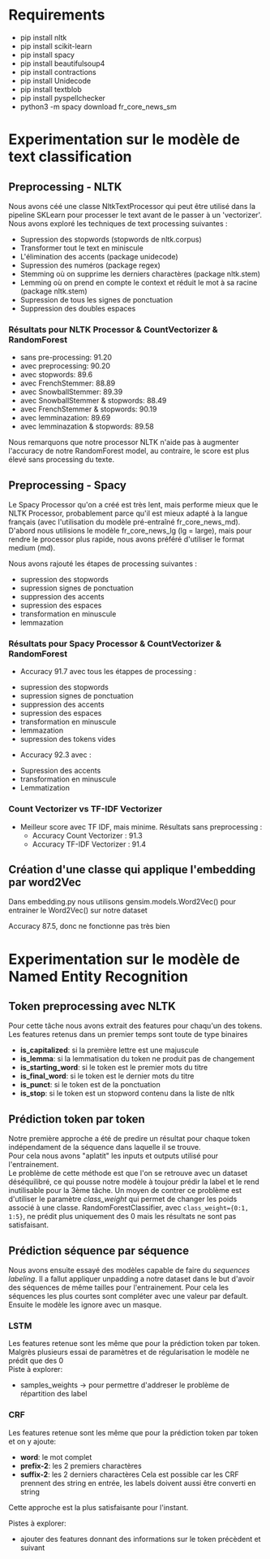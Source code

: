 # Requirements
* pip install nltk
* pip install scikit-learn
* pip install spacy
* pip install beautifulsoup4 
* pip install contractions
* pip install Unidecode
* pip install textblob
* pip install pyspellchecker
* python3 -m spacy download fr_core_news_sm


# Experimentation sur le modèle de text classification

## Preprocessing - NLTK
Nous avons céé une classe NltkTextProcessor qui peut être utilisé dans la pipeline SKLearn pour processer le text avant de le passer à un 'vectorizer'. Nous avons exploré les techniques de text processing suivantes :
- Supression des stopwords (stopwords de nltk.corpus)
- Transformer tout le text en miniscule
- L'élimination des accents (package unidecode)
- Supression des numéros (package regex)
- Stemming où on supprime les derniers charactères (package nltk.stem)
- Lemming où on prend en compte le context et réduit le mot à sa racine (package nltk.stem)
- Supression de tous les signes de ponctuation
- Suppression des doubles espaces 

### Résultats pour NLTK Processor & CountVectorizer & RandomForest

* sans pre-processing: 91.20
* avec preprocessing: 90.20
* avec stopwords: 89.6
* avec FrenchStemmer: 88.89
* avec SnowballStemmer: 89.39
* avec SnowballStemmer & stopwords: 88.49
* avec FrenchStemmer & stopwords: 90.19
* avec lemminazation: 89.69
* avec lemminazation & stopwords: 89.58

Nous remarquons que notre processor NLTK n'aide pas à augmenter l'accuracy de notre RandomForest model, au contraire, le score est plus élevé sans processing du texte. 

## Preprocessing - Spacy
Le Spacy Processor qu'on a créé est très lent, mais performe mieux que le NLTK Processor, probablement parce qu'il est mieux adapté à la langue français (avec l'utilisation du modèle pré-entraîné fr_core_news_md). D'abord nous utilisions le modèle fr_core_news_lg (lg = large), mais pour rendre le processor plus rapide, nous avons préféré d'utiliser le format medium (md).

Nous avons rajouté les étapes de processing suivantes :
- supression des stopwords
- supression signes de ponctuation
- suppression des accents
- supression des espaces
- transformation en minuscule
- lemmazation


### Résultats pour Spacy Processor & CountVectorizer & RandomForest 

* Accuracy 91.7 avec tous les étappes de processing :
- supression des stopwords
- supression signes de ponctuation
- suppression des accents
- supression des espaces
- transformation en minuscule
- lemmazation 
- supression des tokens vides

* Accuracy 92.3 avec :
- Supression des accents
- transformation en minuscule
- Lemmatization

### Count Vectorizer vs TF-IDF Vectorizer
* Meilleur score avec TF IDF, mais minime. Résultats sans preprocessing :
    - Accuracy Count Vectorizer : 91.3
    - Accuracy TF-IDF Vectorizer : 91.4

## Création d'une classe qui applique l'embedding par word2Vec
Dans embedding.py nous utilisons gensim.models.Word2Vec() pour entrainer le Word2Vec() sur notre dataset

Accuracy 87.5, donc ne fonctionne pas très bien


# Experimentation sur le modèle de Named Entity Recognition 

## Token preprocessing avec NLTK

Pour cette tâche nous avons extrait des features pour chaqu'un des tokens. Les features retenus dans un premier temps sont toute de type binaires

- **is_capitalized**: si la première lettre est une majuscule
- **is_lemma**: si la lemmatisation du token ne produit pas de changement
- **is_starting_word**: si le token est le premier mots du titre 
- **is_final_word**: si le token est le dernier mots du titre  
- **is_punct**: si le token est de la ponctuation
- **is_stop**: si le token est un stopword contenu dans la liste de nltk


## Prédiction token par token

Notre première approche a été de predire un résultat pour chaque token indépendament de la séquence dans laquelle il se trouve.   
Pour cela nous avons "aplatit" les inputs et outputs utilisé pour l'entrainement.  
Le problème de cette méthode est que l'on se retrouve avec un dataset déséquilibré, ce qui pousse notre modèle à toujour prédir la label et le rend inutilisable pour la 3ème tâche.
Un moyen de contrer ce problème est d'utiliser le paramètre *class_weight* qui permet de changer les poids associé à une classe.
RandomForestClassifier, avec `class_weight={0:1, 1:5}`, ne prédit plus uniquement des 0 mais  les résultats ne sont pas satisfaisant.


## Prédiction séquence par séquence

Nous avons ensuite essayé des modèles capable de faire du *sequences labeling*. Il a fallut appliquer unpadding a notre dataset dans le but d'avoir des séquences de même tailles pour l'entrainement. Pour cela les séquences les plus courtes sont compléter avec une valeur par default. Ensuite le modèle les ignore avec un masque.

### LSTM
Les features retenue sont les même que pour la prédiction token par token.
Malgrès plusieurs essai de paramètres et de régularisation le modèle ne prédit que des 0  
Piste à explorer:
- samples_weights -> pour permettre d'addreser le problème de répartition des label

### CRF
Les features retenue sont les même que pour la prédiction token par token et on y ajoute:
- **word**: le mot complet
- **prefix-2**: les 2 premiers charactères
- **suffix-2**: les 2 derniers charactères
Cela est possible car les CRF prennent des string en entrée, les labels doivent aussi être converti en string

Cette approche est la plus satisfaisante pour l'instant.

Pistes à explorer:
- ajouter des features donnant des informations sur le token précèdent et suivant 
